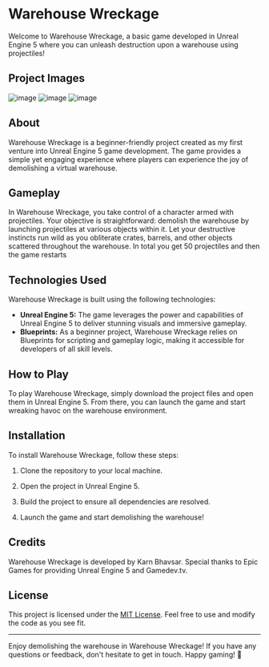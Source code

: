 # Warehouse Wreckage

Welcome to Warehouse Wreckage, a basic game developed in Unreal Engine 5 where you can unleash destruction upon a warehouse using projectiles!

## Project Images
![image](https://github.com/KARNB24/WarehouseWreckage/assets/59581104/35dd4ada-8ea4-4ddb-9776-73b305b3033f)
![image](https://github.com/KARNB24/WarehouseWreckage/assets/59581104/23e810d6-9721-45a0-8ee4-fc939f2d7a96)
![image](https://github.com/KARNB24/WarehouseWreckage/assets/59581104/3e22a157-0595-4c09-a026-25fdc8ef61dd)


## About

Warehouse Wreckage is a beginner-friendly project created as my first venture into Unreal Engine 5 game development. The game provides a simple yet engaging experience where players can experience the joy of demolishing a virtual warehouse.

## Gameplay

In Warehouse Wreckage, you take control of a character armed with projectiles. Your objective is straightforward: demolish the warehouse by launching projectiles at various objects within it. Let your destructive instincts run wild as you obliterate crates, barrels, and other objects scattered throughout the warehouse. In total you get 50 projectiles and then the game restarts

## Technologies Used

Warehouse Wreckage is built using the following technologies:

- **Unreal Engine 5:** The game leverages the power and capabilities of Unreal Engine 5 to deliver stunning visuals and immersive gameplay.
- **Blueprints:** As a beginner project, Warehouse Wreckage relies on Blueprints for scripting and gameplay logic, making it accessible for developers of all skill levels.

## How to Play

To play Warehouse Wreckage, simply download the project files and open them in Unreal Engine 5. From there, you can launch the game and start wreaking havoc on the warehouse environment.

## Installation

To install Warehouse Wreckage, follow these steps:

1. Clone the repository to your local machine.

2. Open the project in Unreal Engine 5.

3. Build the project to ensure all dependencies are resolved.

4. Launch the game and start demolishing the warehouse!

## Credits

Warehouse Wreckage is developed by Karn Bhavsar. Special thanks to Epic Games for providing Unreal Engine 5 and Gamedev.tv.

## License

This project is licensed under the [MIT License](LICENSE). Feel free to use and modify the code as you see fit.

---

Enjoy demolishing the warehouse in Warehouse Wreckage! If you have any questions or feedback, don't hesitate to get in touch. Happy gaming! 🚀
